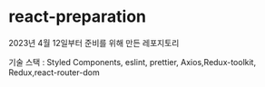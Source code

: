 # react-preparation

2023년 4월 12일부터 준비를 위해 만든 레포지토리

기술 스택 : Styled Components, eslint, prettier, Axios,Redux-toolkit, Redux,react-router-dom

